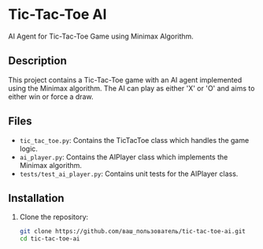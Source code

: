 # Tic-Tac-Toe AI

AI Agent for Tic-Tac-Toe Game using Minimax Algorithm.

## Description

This project contains a Tic-Tac-Toe game with an AI agent implemented using the Minimax algorithm. The AI can play as either 'X' or 'O' and aims to either win or force a draw.

## Files

- `tic_tac_toe.py`: Contains the TicTacToe class which handles the game logic.
- `ai_player.py`: Contains the AIPlayer class which implements the Minimax algorithm.
- `tests/test_ai_player.py`: Contains unit tests for the AIPlayer class.

## Installation

1. Clone the repository:
   ```bash
   git clone https://github.com/ваш_пользователь/tic-tac-toe-ai.git
   cd tic-tac-toe-ai
